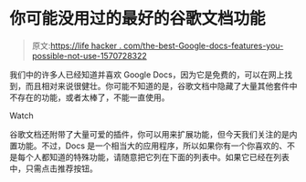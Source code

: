 # 你可能没用过的最好的谷歌文档功能

> 原文:[https://life hacker . com/the-best-Google-docs-features-you-possible-not-use-1570728322](https://lifehacker.com/the-best-google-docs-features-youre-probably-not-using-1570728322)

我们中的许多人已经知道并喜欢 Google Docs，因为它是免费的，可以在网上找到，而且相对来说很健壮。你可能不知道的是，谷歌文档中隐藏了大量其他套件中不存在的功能，或者太棒了，不能一直使用。

Watch

谷歌文档还附带了大量可爱的插件，你可以用来扩展功能，但今天我们关注的是内置功能。不过，Docs 是一个相当大的应用程序，所以如果你有一个你喜欢的、不是每个人都知道的特殊功能，请随意把它列在下面的列表中。如果它已经在列表中，只需点击推荐按钮。